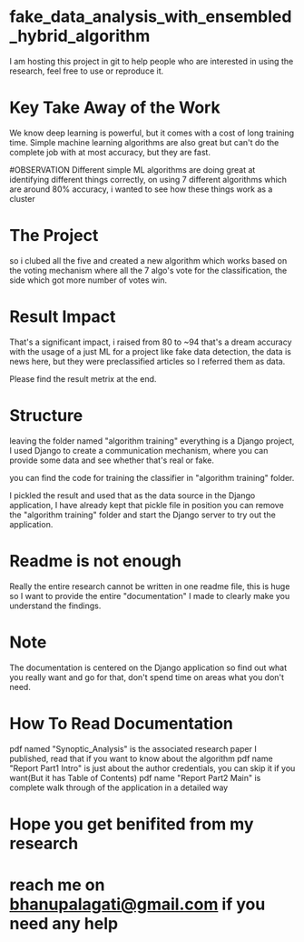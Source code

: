 # fake_data_analysis_with_ensembled_hybrid_algorithm

I am hosting this project in git to help people who are interested in using the research, feel free to use or reproduce it.

# Key Take Away of the Work
We know deep learning is powerful, but it comes with a cost of long training time. 
Simple machine learning algorithms are also great but can't do  the complete job with at most accuracy, but they are fast.

#OBSERVATION
Different simple ML algorithms are doing great at identifying different things correctly, on using 7 different algorithms which are
around 80% accuracy, i wanted to see how these things work as a cluster 

# The Project
so i clubed all the five and created a new algorithm which works based on the voting mechanism where all the 7 algo's vote for the
classification, the side which got more number of votes win.

# Result Impact
That's a significant impact, i raised from 80 to ~94 that's a dream accuracy with the usage of a just ML for a project like fake data
detection, the data is news here, but they were preclassified articles so I referred them as data. 

Please find the result metrix at the end.

# Structure
leaving the folder named "algorithm training" everything is a Django project, I used Django to create a communication mechanism, where 
you can provide some data and see whether that's real or fake.

you can find the code for training the classifier in "algorithm training" folder.

I pickled the result and used that as the data source in the Django application, I have already kept that pickle file in position
you can remove the "algorithm training" folder and start the Django server to try out the application.

# Readme is not enough
Really the entire research cannot be written in one readme file, this is huge so I want to provide the entire "documentation" I made to
clearly make you understand the findings.
# Note
The documentation is centered on the Django application so find out what you really want and go for that, don't spend time on areas what
you don't need.

# How To Read Documentation
pdf named "Synoptic_Analysis" is the associated research paper I published, read that if you want to know about the algorithm
pdf name "Report Part1 Intro" is just about the author credentials, you can skip it if you want(But it has Table of Contents)
pdf name "Report Part2 Main" is complete walk through of the application in a detailed way

# Hope you get benifited from my research
# reach me on bhanupalagati@gmail.com if you need any help
